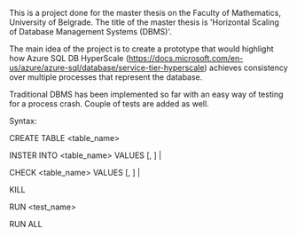 This is a project done for the master thesis on the Faculty of Mathematics, University of Belgrade.
The title of the master thesis is 'Horizontal Scaling of Database Management Systems (DBMS)'.

The main idea of the project is to create a prototype that would highlight how Azure SQL DB HyperScale (https://docs.microsoft.com/en-us/azure/azure-sql/database/service-tier-hyperscale) achieves consistency over multiple processes that represent the database.


Traditional DBMS has been implemented so far with an easy way of testing for a process crash. Couple of tests are added as well.

Syntax:

CREATE TABLE <table_name>

INSTER INTO <table_name> VALUES
    <integer> [, <integer>]
  | <empty>

CHECK <table_name> VALUES
    <integer> [, <integer>]
  | <empty>

KILL

RUN <test_name>

RUN ALL

